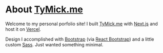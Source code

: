 # About [TyMick.me](https://tymick.me)

Welcome to my personal porfolio site! I built [TyMick.me](https://tymick.me)
with [Next.js](https://nextjs.org/) and host it on
[Vercel](https://vercel.com/).

Design I accomplished with [Bootstrap](https://getbootstrap.com/) (via
[React Bootstrap](https://react-bootstrap.netlify.com/)) and a little custom
[Sass](https://sass-lang.com/). Just wanted something minimal.
